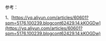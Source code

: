 参考：

1、[https://yq.aliyun.com/articles/60601?spm=5176.100239.blogcont62429.14.kKOGDw](https://yq.aliyun.com/articles/60601?spm=5176.100239.blogcont62429.14.kKOGDw)



